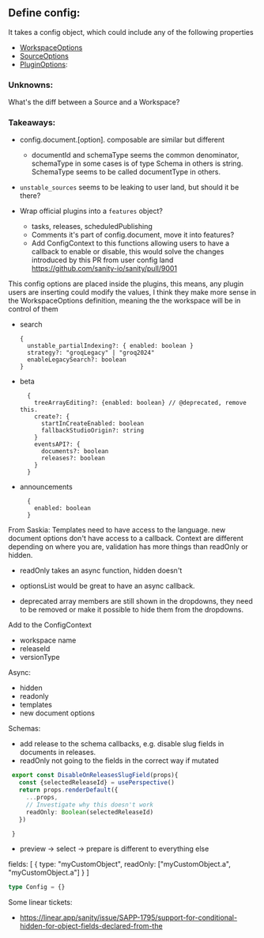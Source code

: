 ## Define config:

It takes a config object, which could include any of the following properties

- [WorkspaceOptions](./types.ts#L453)
- [SourceOptions](./types.ts#L504)
- [PluginOptions](./types.ts#L355):

### Unknowns:

What's the diff between a Source and a Workspace?

### Takeaways:

- config.document.[option]. composable are similar but different

  - documentId and schemaType seems the common denominator, schemaType in some cases is of type Schema in others is string.
    SchemaType seems to be called documentType in others.

- `unstable_sources` seems to be leaking to user land, but should it be there?

- Wrap official plugins into a `features` object?
  - tasks, releases, scheduledPublishing
  - Comments it's part of config.document, move it into features?
  - Add ConfigContext to this functions allowing users to have a callback to enable or disable, this would solve the changes introduced by this PR from user config land https://github.com/sanity-io/sanity/pull/9001

This config options are placed inside the plugins, this means, any plugin users are inserting could modify the values, I think they make more sense in the WorkspaceOptions definition, meaning the the workspace will be in control of them

- search

  ```
  {
    unstable_partialIndexing?: { enabled: boolean }
    strategy?: "groqLegacy" | "groq2024"
    enableLegacySearch?: boolean
  }
  ```

- beta

  ```
    {
      treeArrayEditing?: {enabled: boolean} // @deprecated, remove this.
      create?: {
        startInCreateEnabled: boolean
        fallbackStudioOrigin?: string
      }
      eventsAPI?: {
        documents?: boolean
        releases?: boolean
      }
    }
  ```

- announcements
  ```
    {
      enabled: boolean
    }
  ```

From Saskia:
Templates need to have access to the language.
new document options don't have access to a callback.
Context are different depending on where you are, validation has more things than readOnly or hidden. 
 - readOnly takes an async function, hidden doesn't
 - optionsList would be great to have an async callback.
 
- deprecated array members are still shown in the dropdowns, they need to be removed or make it possible to hide them from the dropdowns.

Add to the ConfigContext

- workspace name
- releaseId
- versionType


Async:
 - hidden
 - readonly
 - templates
 - new document options



Schemas:

- add release to the schema callbacks, e.g. disable slug fields in documents in releases.
- readOnly not going to the fields in the correct way if mutated

```ts
 export const DisableOnReleasesSlugField(props){
   const {selectedReleaseId} = usePerspective()
   return props.renderDefault({
     ...props,
     // Investigate why this doesn't work
     readOnly: Boolean(selectedReleaseId)
   })

 }
```

 - preview -> select -> prepare is different to everything else


  fields: [
    {
    type: "myCustomObject",
    readOnly: ["myCustomObject.a", "myCustomObject.a"]
  }
]

```ts
type Config = {}
```


Some linear tickets:
- https://linear.app/sanity/issue/SAPP-1795/support-for-conditional-hidden-for-object-fields-declared-from-the